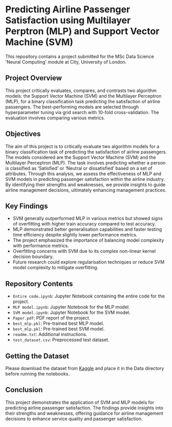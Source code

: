 # Predicting Airline Passenger Satisfaction using Multilayer Perptron (MLP) and  Support Vector Machine (SVM)

This repository contains a project submitted for the MSc Data Science 'Neural Computing' module at City, University of London.

## Project Overview

This project critically evaluates, compares, and contrasts two algorithm models: the Support Vector Machine (SVM) and the Multilayer Perceptron (MLP), for a binary classification task predicting the satisfaction of airline passengers. The best-performing models are selected through hyperparameter tuning via grid search with 10-fold cross-validation. The evaluation involves comparing various metrics. 

## Objectives

The aim of this project is to critically evaluate two algorithm models for a binary classification task of predicting the satisfaction of airline passengers. The models considered are the Support Vector Machine (SVM) and the Multilayer Perceptron (MLP). The task involves predicting whether a person is classified as ‘Satisfied’ or ‘Neutral or dissatisfied’ based on a set of attributes. Through this analysis, we assess the effectiveness of MLP and SVM models in predicting passenger satisfaction within the airline industry. By identifying their strengths and weaknesses, we provide insights to guide airline management decisions, ultimately enhancing management practices.

## Key Findings

- SVM generally outperformed MLP in various metrics but showed signs of overfitting with higher train accuracy compared to test accuracy.
- MLP demonstrated better generalisation capabilities and faster testing time efficiency despite slightly lower performance metrics.
- The project emphasized the importance of balancing model complexity with performance metrics.
- Overfitting concerns with SVM due to its complex non-linear kernel decision boundary.
- Future research could explore regularisation techniques or reduce SVM model complexity to mitigate overfitting.

## Repository Contents
- `Entire code.ipynb`: Jupyter Notebook containing the entire code for the project.
- `MLP model.ipynb`: Jupyter Notebook for the MLP model.
- `SVM model.ipynb`: Jupyter Notebook for the SVM model.
- `Paper.pdf`: PDF report of the project.
- `best_mlp.pkl`: Pre-trained best MLP model.
- `best_mlp.pkl`: Pre-trained best SVM model.
- `readme.txt`: Additional instructions.
- `test_dataset.csv`: Preprocessed test dataset.

## Getting the Dataset
Please download the dataset from [Kaggle](https://www.kaggle.com/datasets/teejmahal20/airline-passenger-satisfaction) and place it in the Data directory before running the notebooks.

## Conclusion

This project demonstrates the application of SVM and MLP models for predicting airline passenger satisfaction. The findings provide insights into their strengths and weaknesses, offering guidance for airline management decisions to enhance service quality and passenger satisfaction.
